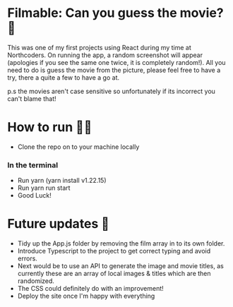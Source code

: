 # Filmable: Can you guess the movie? 🍿

This was one of my first projects using React during my time at Northcoders. On running the app, a random screenshot will appear (apologies if you see the same one twice, it is completely random!). All you need to do is guess the movie from the picture, please feel free to have a try, there a quite a few to have a go at.

p.s the movies aren't case sensitive so unfortunately if its incorrect you can't blame that!

# How to run 🏃‍♂️

- Clone the repo on to your machine locally

### In the terminal

- Run yarn (yarn install v1.22.15)
- Run yarn run start
- Good Luck!

# Future updates 🤔

- Tidy up the App.js folder by removing the film array in to its own folder.
- Introduce Typescript to the project to get correct typing and avoid errors.
- Next would be to use an API to generate the image and movie titles, as currently these are an array of local images & titles which are then randomized.
- The CSS could definitely do with an improvement!
- Deploy the site once I'm happy with everything 
